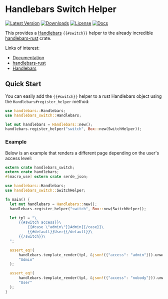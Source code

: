 # Handlebars Switch Helper

[![Latest Version](https://img.shields.io/crates/v/handlebars_switch.svg)](https://crates.io/crates/handlebars_switch)
[![Downloads](https://img.shields.io/crates/d/handlebars_switch.svg)](https://crates.io/crates/handlebars_switch)
[![License](https://img.shields.io/github/license/nickjer/handlebars_switch.svg)](https://github.com/nickjer/handlebars_switch)
[![Docs](https://docs.rs/handlebars_switch/badge.svg)](https://docs.rs/handlebars_switch/)

This provides a [Handlebars](http://handlebarsjs.com/) `{{#switch}}` helper to
the already incredible [handlebars-rust](https://github.com/sunng87/handlebars-rust)
crate.

Links of interest:

- [Documentation](https://docs.rs/handlebars_switch)
- [handlebars-rust](https://github.com/sunng87/handlebars-rust)
- [Handlebars](http://handlebarsjs.com)

## Quick Start

You can easily add the ``{{#switch}}`` helper to a rust Handlebars object using
the `Handlebars#register_helper` method:

```rust
use handlebars::Handlebars;
use handlebars_switch::Handlebars;

let mut handlebars = Handlebars::new();
handlebars.register_helper("switch", Box::new(SwitchHelper));
```

### Example

Below is an example that renders a different page depending on the user's
access level:


```rust
extern crate handlebars_switch;
extern crate handlebars;
#[macro_use] extern crate serde_json;

use handlebars::Handlebars;
use handlebars_switch::SwitchHelper;

fn main() {
  let mut handlebars = Handlebars::new();
  handlebars.register_helper("switch", Box::new(SwitchHelper));

  let tpl = "\
      {{#switch access}}\
          {{#case \"admin\"}}Admin{{/case}}\
          {{#default}}User{{/default}}\
      {{/switch}}\
  ";

  assert_eq!(
      handlebars.template_render(tpl, &json!({"access": "admin"})).unwrap(),
      "Admin"
  );

  assert_eq!(
      handlebars.template_render(tpl, &json!({"access": "nobody"})).unwrap(),
      "User"
  );
}
```
